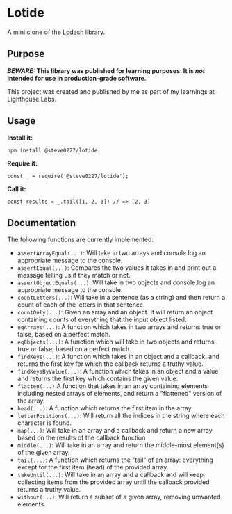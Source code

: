 # Lotide

A mini clone of the [Lodash](https://lodash.com) library.

## Purpose

**_BEWARE:_ This library was published for learning purposes. It is _not_ intended for use in production-grade software.**

This project was created and published by me as part of my learnings at Lighthouse Labs. 

## Usage

**Install it:**

`npm install @steve0227/lotide`

**Require it:**

`const _ = require('@steve0227/lotide');`

**Call it:**

`const results = _.tail([1, 2, 3]) // => [2, 3]`

## Documentation

The following functions are currently implemented:

* `assertArrayEqual(...)`: Will take in two arrays and console.log an appropriate message to the console.
* `assertEqual(...)`: Compares the two values it takes in and print out a message telling us if they match or not.
* `assertObjectEquals(...)`: Will take in two objects and console.log an appropriate message to the console.
* `countLetters(...)`: Will take in a sentence (as a string) and then return a count of each of the letters in that sentence.
* `countOnly(...)`: Given an array and an object. It will return an object containing counts of everything that the input object listed.
* `eqArrays(...)`: A function which takes in two arrays and returns true or false, based on a perfect match.
* `eqObjects(...)`: A function which will take in two objects and returns true or false, based on a perfect match.
* `findKeys(...)`: A function which takes in an object and a callback, and returns the first key for which the callback returns a truthy value.
* `findKeysByValue(...)`:  A function which takes in an object and a value, and returns the first key which contains the given value.
* `flatten(...)`:A function that takes in an array containing elements including nested arrays of elements, and return a "flattened" version of the array.
* `head(...)`: A function which returns the first item in the array.
* `letterPositions(...)`: Will return all the indices in the string where each character is found.
* `map(...)`: Will take in an array and a callback and return a new array based on the results of the callback function
* `middle(...)`: Will take in an array and return the middle-most element(s) of the given array.
* `tail(...)`: A function which returns the "tail" of an array: everything except for the first item (head) of the provided array.
* `takeUntil(...)`: Will take in an array and a callback and will keep collecting items from the provided array until the callback provided returns a truthy value.
* `without(...)`: Will return a subset of a given array, removing unwanted elements.
